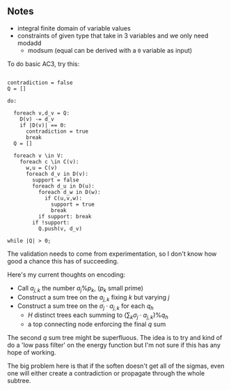 Notes
---

* integral finite domain of variable values
* constraints of given type that take in 3 variables and we only need modadd
  - modsum (equal can be derived with a `0` variable as input)


To do basic AC3, try this:

```

contradiction = false
Q = []

do:

  foreach v,d_v = Q:
    D(v) -= d_v
    if |D(v)| == 0:
      contradiction = true
      break
  Q = []

  foreach v \in V:
    foreach c \in C(v):
      w,u = C(v)
      foreach d_v in D(v):
        support = false
        foreach d_u in D(u):
          foreach d_w in D(w):
            if C(u,v,w):
              support = true
              break
          if support: break
        if !support:
          Q.push(v, d_v)

while |Q| > 0;

```

The validation needs to come from experimentation, so I don't know how good a chance
this has of succeeding.

Here's my current thoughts on encoding:

* Call $a _ { j , k }$ the number $a _ j \% p _ k$, ($p _ k$ small prime)
* Construct a sum tree on the $a _ { j, k }$ fixing $k$ but varying $j$
* Construct a sum tree on the $\sigma _  j \cdot a _ { j, k }$ for each $q _ h$
  - $H$ distinct trees each summing to $(\sum _ {k} \sigma _ j \cdot a _ {j,k} ) \% q _ h$
  - a top connecting node enforcing the final $q$ sum

The second $q$ sum tree might be superfluous.
The idea is to try and kind of do a 'low pass filter' on the energy function but I'm not
sure if this has any hope of working.

The big problem here is that if the soften doesn't get all of the sigmas,
even one will either create a contradiction or propagate through the whole
subtree.

